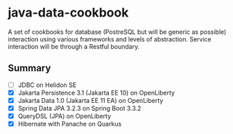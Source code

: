 # java-data-cookbook

A set of cookbooks for database (PostreSQL but will be generic as possible) interaction using various frameworks 
and levels of abstraction. Service interaction will be through a Restful boundary.

## Summary
 
- [ ] JDBC on Helidon SE
- [X] Jakarta Persistence 3.1 (Jakarta EE 10) on OpenLiberty
- [X] Jakarta Data 1.0 (Jakarta EE 11 EA) on OpenLiberty
- [X] Spring Data JPA 3.2.3 on Spring Boot 3.3.2
- [X] QueryDSL (JPA) on OpenLiberty
- [X] Hibernate with Panache on Quarkus